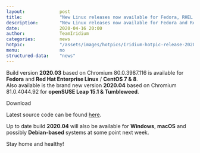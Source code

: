 ```yaml
---
layout: 			post
title:  			"New Linux releases now available for Fedora, RHEL / CentOS and openSUSE"
description: 		"New Linux releases now available for Fedora and Red Hat Enterprise Linux / CentOS as well as openSUSE."
date:	 			2020-04-16 20:00
author:				TeamIridium
categories:			news
hotpic:				"/assets/images/hotpics/Iridium-hotpic-release-2020.03-linux.png"
menu: 				no
structured-data:	"news"
---
```

Build version **2020.03** based on Chromium 80.0.3987.116 is available for **Fedora** and **Red Hat Enterprise Linux** / **CentOS 7 & 8**.   
Also available is the brand new version **2020.04** based on Chromium 81.0.4044.92 for **openSUSE Leap 15.1 & Tumbleweed**.   

<a id="download-parser2" class="button download" title="download Iridium Browser">Download</a>

Latest source code can be found [here](https://iridiumbrowser.de/downloads/source "check out latest Source Code").

Up to date build **2020.04** will also be available for **Windows**, **macOS** and possibly **Debian-based** systems at some point next week.

Stay home and healthy!